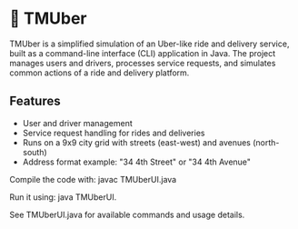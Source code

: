 # 🚗 TMUber 

TMUber is a simplified simulation of an Uber-like ride and delivery service, built as a command-line interface (CLI) application in Java. The project manages users and drivers, processes service requests, and simulates common actions of a ride and delivery platform.

## Features
- User and driver management
- Service request handling for rides and deliveries 
- Runs on a 9x9 city grid with streets (east-west) and avenues (north-south) 
- Address format example: "34 4th Street" or "34 4th Avenue" 


Compile the code with: javac TMUberUI.java


Run it using: java TMUberUI. 


See TMUberUI.java for available commands and usage details.
